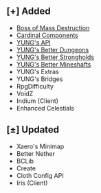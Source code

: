 ## [+] Added
- [Boss of Mass Destruction](https://github.com/GoodDay360/Dont_Have_Name/blob/main/mods/BOMD-1.3.7-1.18.2.jar)
- [Cardinal Components](https://github.com/GoodDay360/Dont_Have_Name/blob/main/mods/cardinal-components-api-4.1.4.jar)
- [YUNG's API](https://github.com/GoodDay360/Dont_Have_Name/blob/main/mods/YungsApi-1.18.2-Fabric-2.0.8.jar)
- [YUNG's Better Dungeons](https://github.com/GoodDay360/Dont_Have_Name/blob/main/mods/YungsBetterDungeons-1.18.2-Fabric-2.1.0.jar)
- [YUNG's Better Strongholds](https://github.com/GoodDay360/Dont_Have_Name/blob/main/mods/YungsBetterStrongholds-1.18.2-Fabric-2.1.1.jar)
- [YUNG's Better Mineshafts](https://github.com/GoodDay360/Dont_Have_Name/blob/main/mods/YungsBetterMineshafts-1.18.2-Fabric-2.1.3.jar)
- YUNG's Extras
- YUNG's Bridges
- RpgDifficulty
- VoidZ
- Indium (Client)
- Enhanced Celestials

## [±] Updated
- Xaero's Minimap
- Better Nether
- BCLib
- Create
- Cloth Config API
- Iris (Client)
